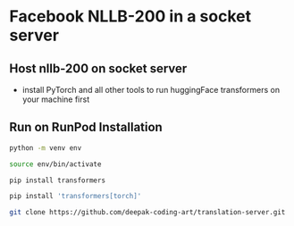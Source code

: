# Facebook NLLB-200 in a socket server

## Host nllb-200 on socket server

- install PyTorch and all other tools to run huggingFace transformers on your machine first

## Run on RunPod Installation

```bash
python -m venv env
```

```bash
source env/bin/activate
```

```bash
pip install transformers
```

```bash
pip install 'transformers[torch]'
```

```bash
git clone https://github.com/deepak-coding-art/translation-server.git
```
